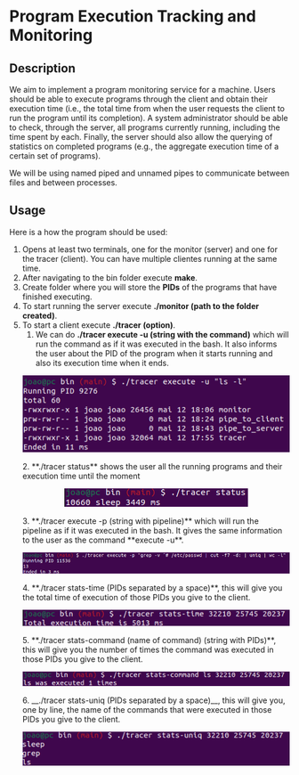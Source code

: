 # Program Execution Tracking and Monitoring
## Description
We aim to implement a program monitoring service for a machine. Users should be able to execute programs through the client and obtain their execution time (i.e., the total time from when the user requests the client to run the program until its completion). A system administrator should be able to check, through the server, all programs currently running, including the time spent by each. Finally, the server should also allow the querying of statistics on completed programs (e.g., the aggregate execution time of a certain set of programs).

We will be using named piped and unnamed pipes to communicate between files and between processes.

## Usage

Here is a how the program should be used:

1. Opens at least two terminals, one for the monitor (server) and one for the tracer (client). You can have multiple clientes running at the same time.
2. After navigating to the bin folder execute **make**.
3. Create folder where you will store the **PIDs** of the programs that have finished executing.
4. To start running the server execute **./monitor (path to the folder created)**.
5. To start a client execute **./tracer (option)**.
	1. We can do **./tracer execute -u (string with the command)** which will run the command as if it was executed in the bash. It also informs the user about the PID of the program when it starts running and also its execution time when it ends.
	<p align="center">
  	  <img src="docs/assets/images/execute-u.png" alt="Execute U">
	</p>
    2. **./tracer status** shows the user all the running programs and their execution time until the moment
    <p align="center">
  	  <img src="docs/assets/images/status.png" alt="Status">
	</p>
    3. **./tracer execute -p (string with pipeline)** which will run the pipeline as if it was executed in the bash. It gives the same information to the user as the command **execute -u**.
    <p align="center">
  	  <img src="docs/assets/images/execute-p.png" alt="Execute P">
	</p>
    4. **./tracer stats-time (PIDs separated by a space)**, this will give you the total time of execution of those PIDs you give to the client.
    <p align="center">
  	  <img src="docs/assets/images/stats-time.png" alt="Stats Time">
	</p>
    5. **./tracer stats-command (name of command) (string with PIDs)**, this will give you the number of times the command was executed in those PIDs you give to the client.
    <p align="center">
  	  <img src="docs/assets/images/stats-command.png" alt="Stats Command">
	</p>
    6. __./tracer stats-uniq (PIDs separated by a space)__, this will give you, one by line, the name of the commands that were executed in those PIDs you give to the client.
    <p align="center">
  	  <img src="docs/assets/images/stats-uniq.png" alt="Stats Uniq">
	</p>

